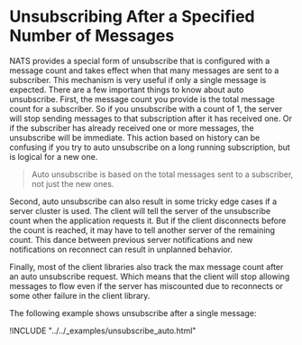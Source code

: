 # Unsubscribing After a Specified Number of Messages

NATS provides a special form of unsubscribe that is configured with a message count and takes effect when that many messages are sent to a subscriber. This mechanism is very useful if only a single message is expected. There are a few important things to know about auto unsubscribe. First, the message count you provide is the total message count for a subscriber. So if you unsubscribe with a count of 1, the server will stop sending messages to that subscription after it has received one. Or if the subscriber has already received one or more messages, the unsubscribe will be immediate. This action based on history can be confusing if you try to auto unsubscribe on a long running subscription, but is logical for a new one.

> Auto unsubscribe is based on the total messages sent to a subscriber, not just the new ones.

Second, auto unsubscribe can also result in some tricky edge cases if a server cluster is used. The client will tell the server of the unsubscribe count when the application requests it. But if the client disconnects before the count is reached, it may have to tell another server of the remaining count. This dance between previous server notifications and new notifications on reconnect can result in unplanned behavior.

Finally, most of the client libraries also track the max message count after an auto unsubscribe request. Which means that the client will stop allowing messages to flow even if the server has miscounted due to reconnects or some other failure in the client library.

The following example shows unsubscribe after a single message:

!INCLUDE "../../_examples/unsubscribe_auto.html"